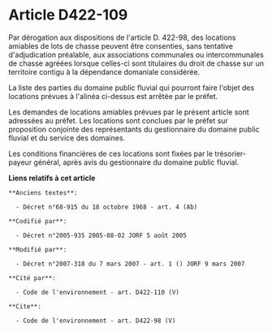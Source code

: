 # Article D422-109

Par dérogation aux dispositions de l'article D. 422-98, des locations amiables de lots de chasse peuvent être consenties,
sans tentative d'adjudication préalable, aux associations communales ou intercommunales de chasse agréées lorsque celles-ci
sont titulaires du droit de chasse sur un territoire contigu à la dépendance domaniale considérée. 

La liste des parties du domaine public fluvial qui pourront faire l'objet des locations prévues à l'alinéa ci-dessus est
arrêtée par le préfet. 

Les demandes de locations amiables prévues par le présent article sont adressées au préfet. Les locations sont conclues par
le préfet sur proposition conjointe des représentants du gestionnaire du domaine public fluvial et du service des domaines. 

Les conditions financières de ces locations sont fixées par le trésorier-payeur général, après avis du gestionnaire du
domaine public fluvial.

**Liens relatifs à cet article**

	**Anciens textes**:

	  - Décret n°68-915 du 18 octobre 1968 - art. 4 (Ab)

	**Codifié par**:

	  - Décret n°2005-935 2005-08-02 JORF 5 août 2005

	**Modifié par**:

	  - Décret n°2007-318 du 7 mars 2007 - art. 1 () JORF 9 mars 2007

	**Cité par**:

	  - Code de l'environnement - art. D422-110 (V)

	**Cite**:

	  - Code de l'environnement - art. D422-98 (V)
